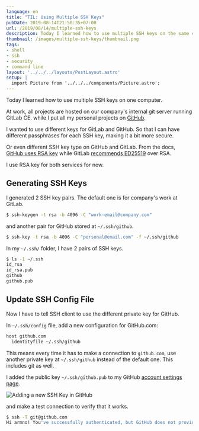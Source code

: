 ```yaml
---
language: en
title: "TIL: Using Multiple SSH Keys"
pubDate: 2019-08-14T21:50:35+07:00
url: /2019/08/14/multiple-ssh-keys
description: Today I learned how to use multiple SSH keys on the same computer
thumbnail: /images/multiple-ssh-keys/thumbnail.png
tags:
- shell
- ssh
- security
- command line
layout: '../../../layouts/PostLayout.astro'
setup: |
  import Picture from '../../../components/Picture.astro';
---
```


Today I learned how to use multiple SSH keys on one computer.

At work, all projects are hosted on our company's internal git server running GitLab CE.
while I put all my personal projects on [GitHub](https://github.com/armno).

I wanted to use different keys for GitLab and GitHub.
So that I can have different passphrases for each SSH key, making it a bit more secure.

Or even different SSH key type on GitHub and GitLab. From the docs, [GitHub uses RSA key](https://help.github.com/en/articles/generating-a-new-ssh-key-and-adding-it-to-the-ssh-agent) while GitLab [recommends ED25519](https://docs.gitlab.com/ee/ssh/README.html#types-of-ssh-keys-and-which-to-choose) over RSA.

I use RSA key for both services for now.

## Generating SSH Keys

I generated 2 SSH key pairs. The default one is for company's work at GitLab.

```sh
$ ssh-keygen -t rsa -b 4096 -C "work-email@company.com"
```

and another pair for GitHub stored at `~/.ssh/github`.

```sh
$ ssh-key -t rsa -b 4096 -C "personal@email.com" -f ~/.ssh/github
```

In my `~/.ssh/` folder, I have 2 pairs of SSH keys.

```sh
$ ls -1 ~/.ssh
id_rsa
id_rsa.pub
github
github.pub
```

## Update SSH Config File

Now I have to tell SSH client to use the different private key for GitHub.

In `~/.ssh/config` file, add a new configuration for GitHub.com:

```sh
host github.com
  identityfile ~/.ssh/github
```

This means every time it has to make a connection to `github.com`,
use another private key at `~/.ssh/github` instead of the default one.
This includes git as well.

I added the public key `~/.ssh/github.pub` to my GitHub [account settings page](https://github.com/settings/ssh/new).

![Adding a new SSH Key in GitHub](/images/multiple-ssh-keys/github-settings.png)

and make a test connection to verify that it works.

```sh
$ ssh -T git@github.com
Hi armno! You've successfully authenticated, but GitHub does not provide shell access.
```
